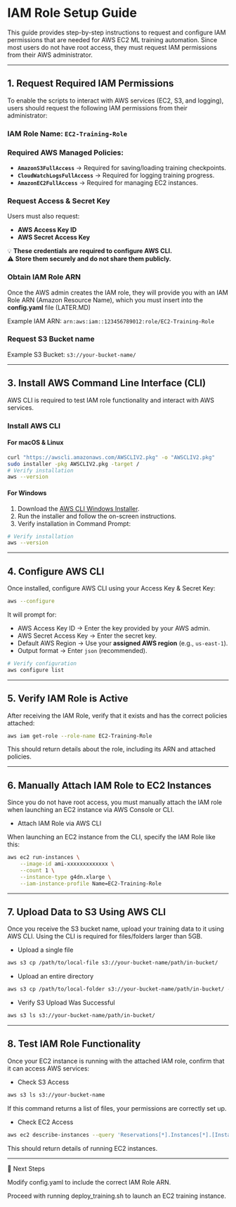 # IAM Role Setup Guide

This guide provides step-by-step instructions to request and configure IAM permissions that are needed for AWS EC2 ML training automation. Since most users do not have root access, they must request IAM permissions from their AWS administrator.

---

## 1️. Request Required IAM Permissions

To enable the scripts to interact with AWS services (EC2, S3, and logging), users should request the following IAM permissions from their administrator:

### **IAM Role Name:** `EC2-Training-Role`

### **Required AWS Managed Policies:**
- **`AmazonS3FullAccess`** → Required for saving/loading training checkpoints.
- **`CloudWatchLogsFullAccess`** → Required for logging training progress.
- **`AmazonEC2FullAccess`** → Required for managing EC2 instances.

### **Request Access & Secret Key**  
Users must also request:  
- **AWS Access Key ID**  
- **AWS Secret Access Key**  

💡 **These credentials are required to configure AWS CLI.**  
⚠️ **Store them securely and do not share them publicly.**  

### **Obtain IAM Role ARN**

Once the AWS admin creates the IAM role, they will provide you with an IAM Role ARN (Amazon Resource Name), which you must insert into the **config.yaml** file (LATER.MD)

Example IAM ARN: `arn:aws:iam::123456789012:role/EC2-Training-Role`

### **Request S3 Bucket name** 

Example S3 Bucket: `s3://your-bucket-name/`

---

## 3️. Install AWS Command Line Interface (CLI)  

AWS CLI is required to test IAM role functionality and interact with AWS services.  

### **Install AWS CLI**  

#### **For macOS & Linux**  
```bash
curl "https://awscli.amazonaws.com/AWSCLIV2.pkg" -o "AWSCLIV2.pkg"
sudo installer -pkg AWSCLIV2.pkg -target /
# Verify installation
aws --version
```

#### **For Windows**  
1. Download the [AWS CLI Windows Installer](https://docs.aws.amazon.com/cli/latest/userguide/getting-started-install.html).
2. Run the installer and follow the on-screen instructions.
3. Verify installation in Command Prompt:

```bash
# Verify installation
aws --version
```

---

## 4. Configure AWS CLI

Once installed, configure AWS CLI using your Access Key & Secret Key:

```bash
aws --configure
```

It will prompt for:

- AWS Access Key ID → Enter the key provided by your AWS admin.
- AWS Secret Access Key → Enter the secret key.
- Default AWS Region → Use your **assigned AWS region** (e.g., `us-east-1`).
- Output format → Enter `json` (recommended).

```bash
# Verify configuration
aws configure list
```

---

## 5. Verify IAM Role is Active

After receiving the IAM Role, verify that it exists and has the correct policies attached:

```bash
aws iam get-role --role-name EC2-Training-Role
```

This should return details about the role, including its ARN and attached policies.

---

## 6. Manually Attach IAM Role to EC2 Instances

Since you do not have root access, you must manually attach the IAM role when launching an EC2 instance via AWS Console or CLI.

- Attach IAM Role via AWS CLI

When launching an EC2 instance from the CLI, specify the IAM Role like this:

```bash
aws ec2 run-instances \
    --image-id ami-xxxxxxxxxxxxx \
    --count 1 \
    --instance-type g4dn.xlarge \
    --iam-instance-profile Name=EC2-Training-Role
```

---

## 7. Upload Data to S3 Using AWS CLI

Once you receive the S3 bucket name, upload your training data to it using AWS CLI. Using the CLI is required for files/folders larger than 5GB.

- Upload a single file

```bash
aws s3 cp /path/to/local-file s3://your-bucket-name/path/in-bucket/
```

- Upload an entire directory

```bash
aws s3 cp /path/to/local-folder s3://your-bucket-name/path/in-bucket/ --recursive
```

- Verify S3 Upload Was Successful

```bash
aws s3 ls s3://your-bucket-name/path/in-bucket/
```

---

## 8. Test IAM Role Functionality

Once your EC2 instance is running with the attached IAM role, confirm that it can access AWS services:

- Check S3 Access

```bash
aws s3 ls s3://your-bucket-name
```

If this command returns a list of files, your permissions are correctly set up.

- Check EC2 Access

```bash
aws ec2 describe-instances --query 'Reservations[*].Instances[*].[InstanceId, PublicIpAddress]'
```

This should return details of running EC2 instances.

---

📌 Next Steps

Modify config.yaml to include the correct IAM Role ARN.

Proceed with running deploy_training.sh to launch an EC2 training instance.


